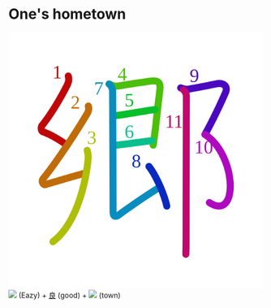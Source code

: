 # One's hometown
![郷](../kanji-colorize/90f7.svg)
![](http://www.kanjidamage.com/assets/radsmall/young-c0c5df9e10a91b5c6276ffb913f8df8903d5151bf09cd1cc4d3e44c682c7394b.jpg) (Eazy) + [良](良.md) (good) + ![](http://www.kanjidamage.com/assets/radsmall/town-5b6cedad9082f836d90ce4150a4c12639ea53c5e5b033e84df6ee78a96d1dddb.jpg) (town)